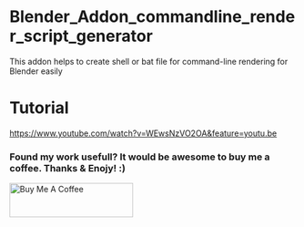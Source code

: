 # Blender_Addon_commandline_render_script_generator
This addon helps to create shell or bat file for command-line rendering for Blender easily

# Tutorial
https://www.youtube.com/watch?v=WEwsNzVO2OA&feature=youtu.be


### Found my work usefull? It would be awesome to buy me a coffee. Thanks & Enojy! :)

<a href="https://www.buymeacoffee.com/fahadp" target="_blank"><img src="https://cdn.buymeacoffee.com/buttons/v2/default-yellow.png" alt="Buy Me A Coffee" style="height: 60px !important;width: 217px !important;" ></a>
